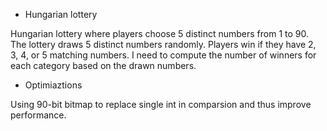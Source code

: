- Hungarian lottery

Hungarian lottery where players choose 5 distinct numbers from 1 to 90. The lottery draws 5 distinct numbers randomly. Players win if they have 2, 3, 4, or 5 matching numbers. I need to compute the number of winners for each category based on the drawn numbers.

- Optimiaztions

Using 90-bit bitmap to replace single int in comparsion and thus improve performance. 

